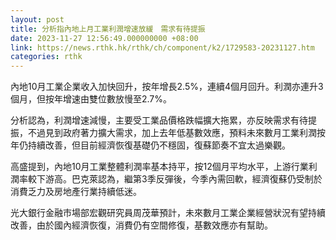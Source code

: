 ```yaml
---
layout: post
title: 分析指內地上月工業利潤增速放緩　需求有待提振
date: 2023-11-27 12:56:49.000000000 +08:00
link: https://news.rthk.hk/rthk/ch/component/k2/1729583-20231127.htm
categories: rthk
---
```


內地10月工業企業收入加快回升，按年增長2.5%，連續4個月回升。利潤亦連升3個月，但按年增速由雙位數放慢至2.7%。

分析認為，利潤增速減慢，主要受工業品價格跌幅擴大拖累，亦反映需求有待提振，不過見到政府著力擴大需求，加上去年低基數效應，預料未來數月工業利潤按年仍持續改善，但目前經濟恢復基礎仍不穩固，復蘇節奏不宜太過樂觀。

高盛提到，內地10月工業整體利潤率基本持平，按12個月平均水平，上游行業利潤率較下游高。巴克萊認為，繼第3季反彈後，今季內需回軟，經濟復蘇仍受制於消費乏力及房地產行業持續低迷。

光大銀行金融市場部宏觀研究員周茂華預計，未來數月工業企業經營狀況有望持續改善，由於國內經濟恢復，消費仍有空間修復，基數效應亦有幫助。
